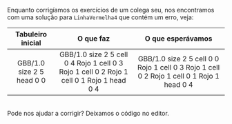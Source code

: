 Enquanto corrigíamos os exercícios de um colega seu, nos encontramos com uma solução para `LinhaVermelha4` que contém um erro, veja:

<table class= "table" style="width:100%">
  <thead>
  <tr>
    <th style="text-align: center">Tabuleiro inicial</th>
    <th style="text-align: center">O que faz</th> 
    <th style="text-align: center">O que esperávamos</th>
  </tr>
  </thead>
  <tbody>
  <tr>
    <td style="text-align: center">  
      <gs-board>
        GBB/1.0
        size 2 5
        head 0 0
      </gs-board>
    </td>
    <td style="text-align: center">
      <gs-board>
        GBB/1.0
        size 2 5
        cell 0 4 Rojo 1
        cell 0 3 Rojo 1
        cell 0 2 Rojo 1
        cell 0 1 Rojo 1
        head 0 4
      </gs-board></td> 
    <td style="text-align: center">
      <gs-board>
        GBB/1.0
        size 2 5
        cell 0 0 Rojo 1
        cell 0 3 Rojo 1
        cell 0 2 Rojo 1
        cell 0 1 Rojo 1
        head 0 4
      </gs-board>
    </td>
  </tr>
  <tbody>
</table>

<br>
Pode nos ajudar a corrigir? Deixamos o código no editor.
